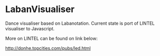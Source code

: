 LabanVisualiser
===============

Dance visualiser based on Labanotation. Current state is port of LINTEL visualiser to Javascript.

More on LINTEL can be found on link below:

http://donhe.topcities.com/pubs/led.html
